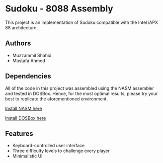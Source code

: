 
# Sudoku - 8088 Assembly

This project is an implementation of Sudoku compatible with the Intel iAPX 88 architecture.

## Authors

- Muzzammil Shahid
- Mustafa Ahmed

## Dependencies
All of the code in this project was assembled using the NASM assembler and tested in DOSBox. Hence, for the most optimal results, please try your best to replicate the aforementioned environment.

[Install NASM here](https://www.nasm.us)

[Install DOSBox here](https://dosbox-x.com)

## Features

- Keyboard-controlled user interface
- Three difficulty levels to challenge every player
- Minimalistic UI


